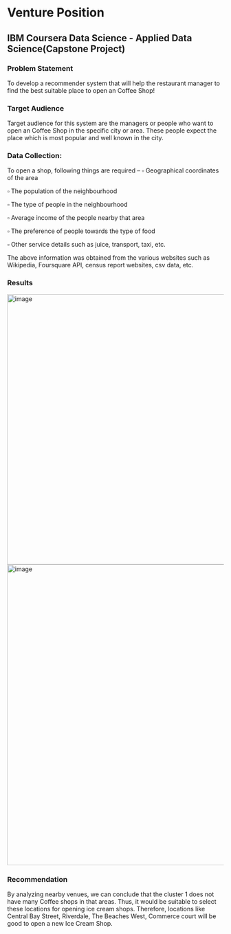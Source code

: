 # Venture Position
## IBM Coursera Data Science - Applied Data Science(Capstone Project)

### Problem Statement
To develop a recommender system that will help  the restaurant manager to find the best suitable  place to open an Coffee Shop!

### Target Audience
Target audience for this system are the managers or  people who want to open an Coffee Shop in the  specific city or area. These people expect the place  which is most popular and well known in the city.

### Data Collection:
To open a shop, following things are required –
▫	Geographical coordinates of the area

▫	The population of the neighbourhood

▫	The type of people in the neighbourhood

▫	Average income of the people nearby that area

▫	The preference of people towards the type of food

▫	Other service details such as juice, transport, taxi, etc.


The above information was obtained from the various websites such
as Wikipedia, Foursquare API, census report websites, csv data, etc.

### Results
<img width="629" alt="image" src="https://user-images.githubusercontent.com/53925983/212795447-5c5a6b08-0202-42ec-9c61-3c3436ba299b.png">


<img width="700" alt="image" src="https://user-images.githubusercontent.com/53925983/212795464-f0f49b83-2cc1-4326-b459-7666733c567d.png">


### Recommendation
By analyzing nearby venues, we can conclude that the cluster 1  does not have many Coffee shops in that	areas. Thus, it  would be suitable to select these locations for opening ice  cream shops.
Therefore, locations like Central Bay Street, Riverdale, The  Beaches West, Commerce court will be good to open a new Ice  Cream Shop.

